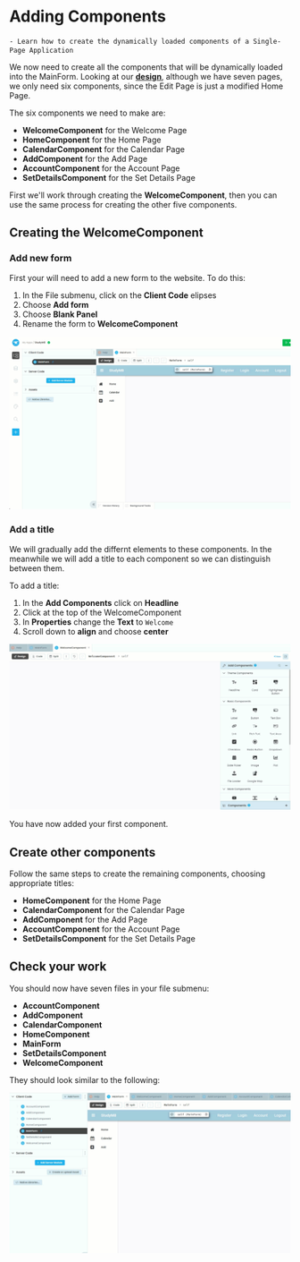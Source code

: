 # Adding Components

```{topic} In this tutorial you will:
- Learn how to create the dynamically loaded components of a Single-Page Application
```

We now need to create all the components that will be dynamically loaded into the MainForm. Looking at our **[design](./03_studyM8_design.md)**, although we have seven pages, we only need six components, since the Edit Page is just a modified Home Page.

The six components we need to make are:

- **WelcomeComponent** for the Welcome Page
- **HomeComponent** for the Home Page
- **CalendarComponent** for the Calendar Page
- **AddComponent** for the Add Page
- **AccountComponent** for the Account Page
- **SetDetailsComponent** for the Set Details Page

First we'll work through creating the **WelcomeComponent**, then you can use the same process for creating the other five components.

## Creating the WelcomeComponent

### Add new form

First your will need to add a new form to the website. To do this:

1. In the File submenu, click on the **Client Code** elipses
2. Choose **Add form**
3. Choose **Blank Panel**
4. Rename the form to **WelcomeComponent**

![new form](./assets/img/07/add_form.gif)

### Add a title

We will gradually add the differnt elements to these components. In the meanwhile we will add a title to each component so we can distinguish between them.

To add a title:

1. In the **Add Components** click on **Headline**
2. Click at the top of the WelcomeComponent
3. In **Properties** change the **Text** to `Welcome`
4. Scroll down to **align** and choose **center**

![add title](./assets/img/07/add_title.gif)

You have now added your first component.

## Create other components

Follow the same steps to create the remaining components, choosing appropriate titles:

- **HomeComponent** for the Home Page
- **CalendarComponent** for the Calendar Page
- **AddComponent** for the Add Page
- **AccountComponent** for the Account Page
- **SetDetailsComponent** for the Set Details Page

## Check your work

You should now have seven files in your file submenu:

- **AccountComponent**
- **AddComponent**
- **CalendarComponent**
- **HomeComponent**
- **MainForm**
- **SetDetailsComponent**
- **WelcomeComponent**

They should look similar to the following:

![finished](./assets/img/07/end.gif)
